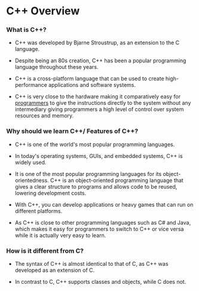 
# C++ Overview

### What is C++?

-   C++ was developed by Bjarne Stroustrup, as an extension to the C language.
    
-   Despite being an 80s creation, C++ has been a popular programming language throughout these years.
    
-   C++ is a cross-platform language that can be used to create high-performance applications and software systems.
    
-   C++ is very close to the hardware making it comparatively easy for  [programmers](https://www.developersforhire.com/c-plus-plus) to give the instructions directly to the system without any intermediary giving programmers a high level of control over system resources and memory.
    

### Why should we learn C++/ Features of C++?

-   C++ is one of the world's most popular programming languages.
    
-   In today's operating systems, GUIs, and embedded systems, C++ is widely used.
    
-   It is one of the most popular programming languages for its object-orientedness. C++ is an object-oriented programming language that gives a clear structure to programs and allows code to be reused, lowering development costs.
    
-   With C++, you can develop applications or heavy games that can run on different platforms.
    
-   As C++ is close to other programming languages such as C# and Java, which makes it easy for programmers to switch to C++ or vice versa while it is actually very easy to learn.
    

### How is it different from C?

-   The syntax of C++ is almost identical to that of C, as C++ was developed as an extension of C.
    
-   In contrast to C, C++ supports classes and objects, while C does not.